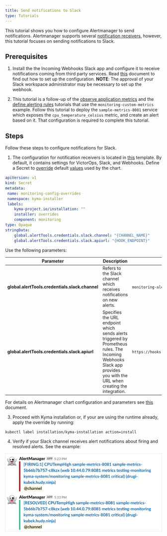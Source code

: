 ```yaml
---
title: Send notifications to Slack
type: Tutorials
---
```

This tutorial shows you how to configure Alertmanager to send notifications. Alertmanager supports several [notification receivers](https://prometheus.io/docs/alerting/configuration/), however, this tutorial focuses on sending notifications to Slack.

## Prerequisites

1. Install the the Incoming Webhooks Slack app and configure it to receive notifications coming from third party services. Read [this](https://api.slack.com/incoming-webhooks#create_a_webhook) document to find out how to set up the configuration. 
**NOTE**: The approval of your Slack workspace administrator may be necessary to set up the webhook.

2. This  tutorial is a follow-up of the [observe application metrics](/components/monitoring/#tutorials-observe-application-metrics) and the  [define alerting rules](https://kyma-project.io/docs/master/components/monitoring/#tutorials-define-alerting-rules) tutorials that use the `monitoring-custom-metrics` example. Follow this tutorial to deploy the `sample-metrics-8081` service which exposes the `cpu_temperature_celsius` metric, and create an alert based on it. That configuration is required to complete this tutorial.


## Steps

Follow these steps to configure notifications for Slack.

1. The configuration for notification receivers is located in [this](https://github.com/kyma-project/kyma/blob/master/resources/monitoring/charts/alertmanager/templates/alertmanager.config.yaml) template. By default, it contains settings for VictorOps, Slack, and Webhooks. Define a Secret to [override](../../../../docs/kyma/05-03-overrides.md) default [values](https://github.com/kyma-project/kyma/blob/master/resources/monitoring/charts/alertmanager/values.yaml) used by the chart.

```yaml
apiVersion: v1
kind: Secret
metadata:
 name: monitoring-config-overrides
 namespace: kyma-installer
 labels:
    kyma-project.io/installation: ""
    installer: overrides
    component: monitoring
type: Opaque
stringData:
    global.alertTools.credentials.slack.channel: "{CHANNEL_NAME}"
    global.alertTools.credentials.slack.apiurl: "{HOOK_ENDPOINT}"
```
Use the following parameters:

| Parameter | Description | Example|
|-----------|-------------|---------|
| **global.alertTools.credentials.slack.channel** | Refers to the Slack channel which receives notifications on new alerts. | `monitoring-alerts`|
| **global.alertTools.credentials.slack.apiurl** | Specifies the URL endpoint which sends alerts triggered by Prometheus rules. The Incoming Webhooks Slack app provides you with the URL when creating the integration. | `https://hooks.slack.com/services/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`|

For details on Alertmanager chart configuration and parameters see [this](components/monitoring/#configuration-alertmanager-sub-chart) document.

3. Proceed with Kyma installation or, if your are using the runtime already, apply the override by running:

```
kubectl label installation/kyma-installation action=install
```

4. Verify if your Slack channel receives alert notifications about firing and resolved alerts. See the example:

![Alert Notifications](./assets/alert-notifications.png)



